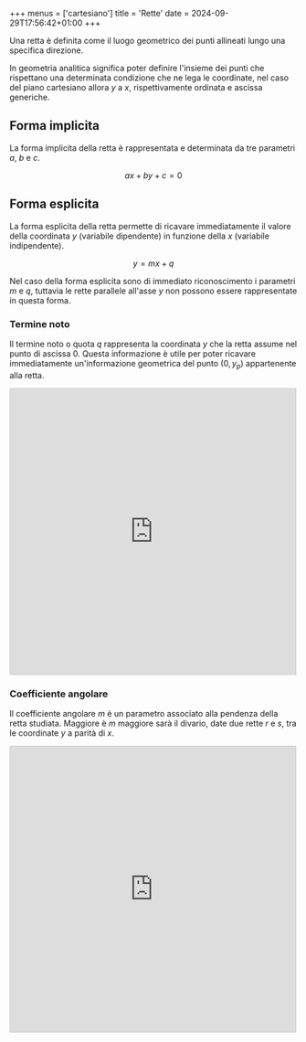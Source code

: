 +++
menus = ['cartesiano']
title = 'Rette'
date = 2024-09-29T17:56:42+01:00
+++

Una retta è definita come il luogo geometrico dei punti allineati lungo una specifica direzione.

In geometria analitica significa poter definire l'insieme dei punti che rispettano una determinata condizione che ne lega le coordinate, nel caso del piano cartesiano allora $y$ a $x$, rispettivamente ordinata e ascissa generiche.

<h2>Forma implicita</h2>

La forma implicita della retta è rappresentata e determinata da tre parametri $a$, $b$ e $c$.

$$ ax + by + c = 0 $$

<h2>Forma esplicita</h2>

La forma esplicita della retta permette di ricavare immediatamente il valore della coordinata $y$ (variabile dipendente) in funzione della $x$ (variabile indipendente).

$$ y = mx + q $$

Nel caso della forma esplicita sono di immediato riconoscimento i parametri $m$ e $q$, tuttavia le rette parallele all'asse $y$ non possono essere rappresentate in questa forma.

<h3>Termine noto</h3>

Il termine noto o quota $q$ rappresenta la coordinata $y$ che la retta assume nel punto di ascissa $0$. Questa informazione è utile per poter ricavare immediatamente un'informazione geometrica del punto $(0, y_p)$ appartenente alla retta.

<iframe src="https://www.desmos.com/calculator/nmadjgzbgv?embed" width="500" height="500" style="border: 1px solid #ccc" frameborder=0></iframe>

<h3>Coefficiente angolare</h3>

Il coefficiente angolare $m$ è un parametro associato alla pendenza della retta studiata. Maggiore è $m$ maggiore sarà il divario, date due rette $r$ e $s$, tra le coordinate $y$ a parità di $x$.

<iframe src="https://www.desmos.com/calculator/1dnackvxu8?embed" width="500" height="500" style="border: 1px solid #ccc" frameborder=0></iframe>